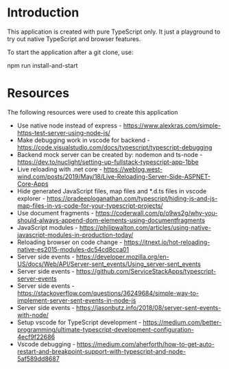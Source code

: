 # Introduction
This application is created with pure TypeScript only.
It just a playground to try out native TypeScript and browser features.

To start the application after a git clone, use:

npm run install-and-start



# Resources
The following resources were used to create this application
- Use native node instead of express - https://www.alexkras.com/simple-https-test-server-using-node-js/
- Make debugging work in vscode for backend - https://code.visualstudio.com/docs/typescript/typescript-debugging
- Backend mock server can be created by: nodemon and ts-node - https://dev.to/nuclight/setting-up-fullstack-typescript-app-1bbe
- Live reloading with .net core - https://weblog.west-wind.com/posts/2019/May/18/Live-Reloading-Server-Side-ASPNET-Core-Apps
- Hide generated JavaScript files, map files and \*.d.ts files in vscode explorer - https://pradeeploganathan.com/typescript/hiding-js-and-js-map-files-in-vs-code-for-your-typescript-projects/
- Use document fragments - https://coderwall.com/p/o9ws2g/why-you-should-always-append-dom-elements-using-documentfragments
- JavaScript modules - https://philipwalton.com/articles/using-native-javascript-modules-in-production-today/
- Reloading browser on code change - https://itnext.io/hot-reloading-native-es2015-modules-dc54cd8cca01
- Server side events - https://developer.mozilla.org/en-US/docs/Web/API/Server-sent_events/Using_server-sent_events
- Server side events - https://github.com/ServiceStackApps/typescript-server-events
- Server side events - https://stackoverflow.com/questions/36249684/simple-way-to-implement-server-sent-events-in-node-js
- Server side events - https://jasonbutz.info/2018/08/server-sent-events-with-node/
- Setup vscode for TypeScript development - https://medium.com/better-programming/ultimate-typescript-development-configuration-4ecf9f22686
- Vscode debugging - https://medium.com/aherforth/how-to-get-auto-restart-and-breakpoint-support-with-typescript-and-node-5af589dd8687


